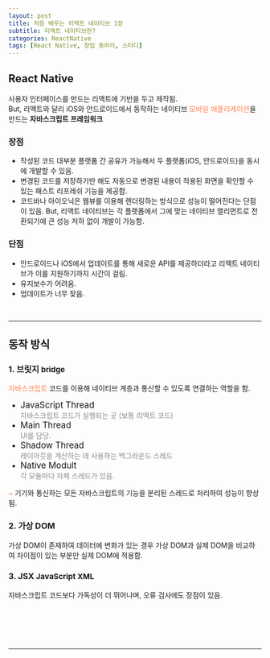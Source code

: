 ```yaml
---
layout: post
title: 처음 배우는 리액트 네이티브 1장
subtitle: 리액트 네이티브란?
categories: ReactNative
tags: [React Native, 창업 동아리, 스터디]
---
```


## React Native
  사용자 인터페이스를 만드는 리액트에 기반을 두고 제작됨.  
  But, 리액트와 달리 iOS와 안드로이드에서 동작하는 네이티브 <span style="color:coral">모바일 애플리케이션</span>을 만드는 **자바스크립트 프레임워크**



### 장점
  * 작성된 코드 대부분 플랫폼 간 공유가 가능해서 두 플랫폼(iOS, 안드로이드)을 동시에 개발할 수 있음.  
  * 변경된 코드를 저장하기만 해도 자동으로 변경된 내용이 적용된 화면을 확인할 수 있는 패스트 리프레쉬 기능을 제공함.
  * 코드바나 아이오닉은 웹뷰를 이용해 렌더링하는 방식으로 성능이 떨어진다는 단점이 있음.
    But, 리액트 네이티브는 각 플랫폼에서 그에 맞는 네이티브 앨리먼트로 전환되기에 큰 성능 저하 없이 개발이 가능함.

### 단점
  * 안드로이드나 iOS에서 업데이트를 통해 새로운 API를 제공하더라고 리액트 네이티브가 이를 지원하기까지 시간이 걸림.
  * 유지보수가 어려움.
  * 업데이트가 너무 잦음.


<br/>

---


## 동작 방식

### 1. 브릿지 <span style="font-size:15px">bridge</span>
  <span style="color:coral">자바스크립트</span> 코드를 이용해 네이티브 계층과 통신할 수 있도록 연결하는 역할을 함.

  - <span style="font-size:17px">JavaScript Thread</span>  
      <span style="opacity:0.5">자바스크립트 코드가 실행되는 곳 (보통 리액트 코드)</span>
  - <span style="font-size:17px">Main Thread</span>  
      <span style="opacity:0.5">UI를 담당.</span>
  - <span style="font-size:17px">Shadow Thread</span>  
      <span style="opacity:0.5">레이아웃을 계산하는 데 사용하는 백그라운드 스레드</span>
  - <span style="font-size:17px">Native Modult</span>  
      <span style="opacity:0.5">각 모듈마다 자체 스레드가 있음.</span>  

<kbd style="color:coral">&#8594;</kbd> 기기와 통신하는 모든 자바스크립트의 기능을 분리된 스레드로 처리하여 성능이 향상됨.


### 2. 가상 DOM  
  가상 DOM이 존재하여 데이터에 변화가 있는 경우 가상 DOM과 실제 DOM을 비교하여 차이점이 있는 부분만 실제 DOM에 적용함.

  
### 3. JSX <span style="font-size:15px">JavaScript XML</span>
  자바스크립트 코드보다 가독성이 더 뛰어나며, 오류 검사에도 장점이 있음.


<br/><br/>
---
---